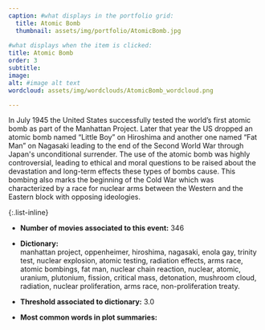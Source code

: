 ```yaml
---
caption: #what displays in the portfolio grid:
  title: Atomic Bomb
  thumbnail: assets/img/portfolio/AtomicBomb.jpg
  
#what displays when the item is clicked:
title: Atomic Bomb
order: 3
subtitle: 
image: 
alt: #image alt text
wordcloud: assets/img/wordclouds/AtomicBomb_wordcloud.png

---
```

In July 1945 the United States successfully tested the world’s first atomic bomb as part of the Manhattan Project. Later that year the US dropped an atomic bomb named “Little Boy” on Hiroshima and another one named “Fat Man” on Nagasaki leading to the end of the Second World War through Japan's unconditional surrender. The use of the atomic bomb was highly controversial, leading to ethical and moral questions to be raised about the devastation and long-term effects these types of bombs cause. This bombing also marks the beginning of the Cold War which was characterized by a race for nuclear arms between the Western and the Eastern block with opposing ideologies. 

{:.list-inline} 
- **Number of movies associated to this event:** 346

- **Dictionary:**\
manhattan project, oppenheimer, hiroshima, nagasaki, enola gay, trinity test, nuclear explosion, atomic testing, radiation effects, arms race, atomic bombings, fat man, nuclear chain reaction, nuclear, atomic, uranium, plutonium, fission, critical mass, detonation, mushroom cloud, radiation, nuclear proliferation, arms race, non-proliferation treaty.

- **Threshold associated to dictionary:** 3.0

- **Most common words in plot summaries:** 